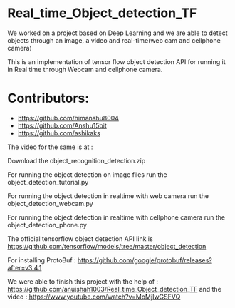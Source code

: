 # Real_time_Object_detection_TF
We worked on a project based on Deep Learning and we are able to detect objects through an image, a video and real-time(web cam and cellphone camera)

This is an implementation of tensor flow object detection API for running it in Real time through Webcam and cellphone camera.
# Contributors:
* https://github.com/himanshu8004
* https://github.com/Anshu15bit
* https://github.com/ashikaks

The video for the same is at :

Download the object_recognition_detection.zip

For running the object detection on image files run the object_detection_tutorial.py

For running the object detection in realtime with web camera run the object_detection_webcam.py

For running the object detection in realtime with cellphone camera run the object_detection_phone.py

The official tensorflow object detection API link is https://github.com/tensorflow/models/tree/master/object_detection

For installing ProtoBuf : https://github.com/google/protobuf/releases?after=v3.4.1

We were able to finish this project with the help of : https://github.com/anujshah1003/Real_time_Object_detection_TF
and the video : https://www.youtube.com/watch?v=MoMjIwGSFVQ

